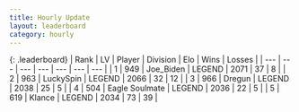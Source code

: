 ```yaml
---
title: Hourly Update
layout: leaderboard
category: hourly
---
```


{: .leaderboard}
| Rank | LV | Player | Division | Elo | Wins | Losses |
| --- | --- | --- | --- | --- | --- | --- |
| <span data-change="0">1</span> | 949 | <span title="ID: 353063">Joe_Biden</span> | LEGEND | <span data-change="-13">2071</span> | <span data-change="0">37</span> | <span data-change="1">8</span> |
| <span data-change="0">2</span> | 963 | <span title="ID: 498412">LuckySpin</span> | LEGEND | <span data-change="0">2066</span> | <span data-change="0">32</span> | <span data-change="0">12</span> |
| <span data-change="0">3</span> | 966 | <span title="ID: 337810">Dregun</span> | LEGEND | <span data-change="0">2038</span> | <span data-change="0">25</span> | <span data-change="0">5</span> |
| <span data-change="1">4</span> | 504 | <span title="ID: 512212">Eagle Soulmate</span> | LEGEND | <span data-change="3">2036</span> | <span data-change="2">22</span> | <span data-change="1">5</span> |
| <span data-change="-1">5</span> | 619 | <span title="ID: 518429">Klance</span> | LEGEND | <span data-change="0">2034</span> | <span data-change="0">73</span> | <span data-change="0">39</span> |